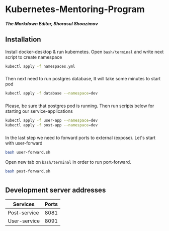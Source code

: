 # Kubernetes-Mentoring-Program
##### The Markdown Editor, Shorasul Shoazimov


## Installation
Install docker-desktop & run kubernetes.
Open `bash/terminal` and write next script to create namespace

```sh
kubectl apply -f namespaces.yml
```
###
Then next need to run postgres database, It will take some minutes to start pod
```sh
kubectl apply -f database --namespace=dev
```
###
Please, be sure that postgres pod is running. Then run scripts below for starting our service-applications
```sh
kubectl apply -f user-app --namespace=dev
kubectl apply -f post-app --namespace=dev
```
###
In the last step we need to forward ports to external (expose). Let's start with user-forward
```sh
bash user-forward.sh
```

Open new tab on `bash/terminal` in order to run port-forward.
```sh
bash post-forward.sh
```
#
## Development server addresses

| Services     | Ports |
|--------------|-------|
| Post-service | 8081  |
| User-service | 8091  |
